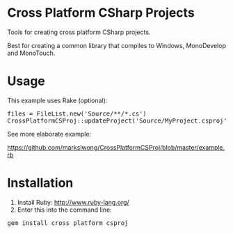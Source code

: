 Cross Platform CSharp Projects
==============================

Tools for creating cross platform CSharp projects.

Best for creating a common library that compiles to Windows, MonoDevelop and MonoTouch.

Usage
=====

This example uses Rake (optional):

<pre>
files = FileList.new('Source/**/*.cs')
CrossPlatformCSProj::updateProject('Source/MyProject.csproj', files)
</pre>

See more elaborate example:

  https://github.com/markslwong/CrossPlatformCSProj/blob/master/example.rb

Installation
============

1. Install Ruby: http://www.ruby-lang.org/
2. Enter this into the command line:

<pre>
gem install cross_platform_csproj
</pre>
